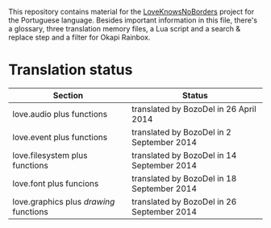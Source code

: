 This repository contains material for the [LoveKnowsNoBorders](https://github.com/BozoDel/LoveKnowsNoBorders) project for the Portuguese language. Besides important information in this file, there's a glossary, three translation memory files, a Lua script and a search & replace step and a filter for Okapi Rainbox.

# Translation status

| Section                                  | Status                                              |
| ---------------------------------------- | --------------------------------------------------- |
| love.audio plus functions                | translated by BozoDel in 26 April 2014              |
| love.event plus functions                | translated by BozoDel in 2 September 2014           |
| love.filesystem plus functions           | translated by BozoDel in 14 September 2014          |
| love.font plus funcions                  | translated by BozoDel in 18 September 2014          |
| love.graphics plus *drawing* functions   | translated by BozoDel in 26 September 2014          |
